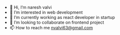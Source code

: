 - 👋 Hi, I’m naresh valvi
- 👀 I’m interested in web development
- 🌱 I’m currently working as react developer in startup
- 💞️ I’m looking to collaborate on frontend project
- 📫 How to reach me nvalvi63@gmail.com

<!---
naresh63/naresh63 is a ✨ special ✨ repository because its `README.md` (this file) appears on your GitHub profile.
You can click the Preview link to take a look at your changes.
--->
